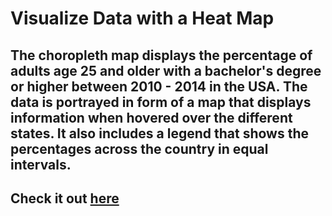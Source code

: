 # Visualize Data with a Heat Map
## The choropleth map displays the percentage of adults age 25 and older with a bachelor's degree or higher between 2010 - 2014 in the USA. The data is portrayed in form of a map that displays information when hovered over the different states. It also includes a legend that shows the percentages across the country in equal intervals.
## Check it out [here](https://tirthp14.github.io/choropleth-map-data-visualization/)
